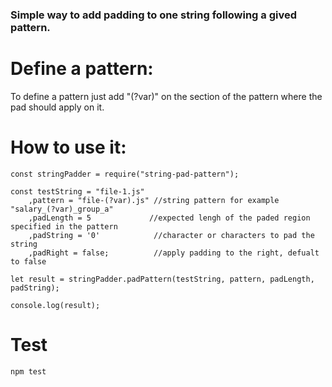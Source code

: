 ### Simple way to add padding to one string following a gived pattern.

# Define a pattern:

To define a pattern just add "(?var)" on the section of the pattern where the pad should apply on it.

# How to use it:
```
const stringPadder = require("string-pad-pattern");

const testString = "file-1.js"
    ,pattern = "file-(?var).js" //string pattern for example "salary_(?var)_group_a"
    ,padLength = 5             //expected lengh of the paded region specified in the pattern
    ,padString = '0'            //character or characters to pad the string
    ,padRight = false;          //apply padding to the right, defualt to false

let result = stringPadder.padPattern(testString, pattern, padLength, padString);

console.log(result);

```

# Test

```
npm test

```



